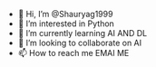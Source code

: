 - 👋 Hi, I’m @Shauryag1999
- 👀 I’m interested in Python
- 🌱 I’m currently learning AI AND DL
- 💞️ I’m looking to collaborate on AI
- 📫 How to reach me EMAI ME

<!---
Shauryag1999/Shauryag1999 is a ✨ special ✨ repository because its `README.md` (this file) appears on your GitHub profile.
You can click the Preview link to take a look at your changes.
--->

